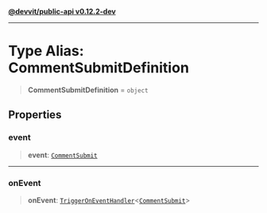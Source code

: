 [**@devvit/public-api v0.12.2-dev**](../README.md)

---

# Type Alias: CommentSubmitDefinition

> **CommentSubmitDefinition** = `object`

## Properties

<a id="event"></a>

### event

> **event**: [`CommentSubmit`](CommentSubmit.md)

---

<a id="onevent"></a>

### onEvent

> **onEvent**: [`TriggerOnEventHandler`](TriggerOnEventHandler.md)\<[`CommentSubmit`](../@devvit/namespaces/EventTypes/interfaces/CommentSubmit.md)\>
